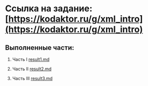# Ссылка на задание: [https://kodaktor.ru/g/xml_intro](https://kodaktor.ru/g/xml_intro)
## Выполненные части:

1. Часть I   [result1.md](https://github.com/NikitaSH999/webportfolio/blob/master/Web/js1dtd/part1/result1.md)

2. Часть II  [result2.md](https://github.com/NikitaSH999/webportfolio/blob/master/Web/js1dtd/part2/result2.md)

3. Часть III [result3.md](https://github.com/NikitaSH999/webportfolio/blob/master/Web/js1dtd/part3/result3.md)

